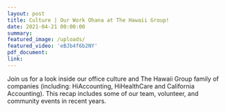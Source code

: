 ```yaml
---
layout: post
title: Culture | Our Work Ohana at The Hawaii Group!
date: 2021-04-21 00:00:00
summary:
featured_image: /uploads/
featured_video: 'eBJb4f6b2NY'
pdf_document:
link:
---
```

<p>Join us for a look inside our office culture and The Hawaii Group family of companies (including: HiAccounting, HiHealthCare and California Accounting). This recap includes some of our team, volunteer, and community events in recent years.</p>

